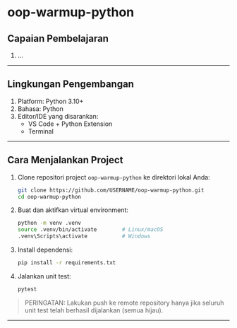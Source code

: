 # oop-warmup-python

## Capaian Pembelajaran

1. ...

---

## Lingkungan Pengembangan

1. Platform: Python 3.10+
2. Bahasa: Python
3. Editor/IDE yang disarankan:
   - VS Code + Python Extension
   - Terminal

---

## Cara Menjalankan Project

1. Clone repositori project `oop-warmup-python` ke direktori lokal Anda:
   ```bash
   git clone https://github.com/USERNAME/oop-warmup-python.git
   cd oop-warmup-python
   ```

2. Buat dan aktifkan virtual environment:

   ```bash
   python -m venv .venv
   source .venv/bin/activate        # Linux/macOS
   .venv\Scripts\activate           # Windows
   ```

3. Install dependensi:

   ```bash
   pip install -r requirements.txt
   ```

4. Jalankan unit test:

   ```bash
   pytest
   ```

> PERINGATAN: Lakukan push ke remote repository hanya jika seluruh unit test telah berhasil dijalankan (semua hijau).

---
